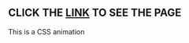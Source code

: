 ## CLICK THE [LINK](https://codesubhajit0.github.io/Wave-animation/) TO SEE THE PAGE

This is a CSS animation

